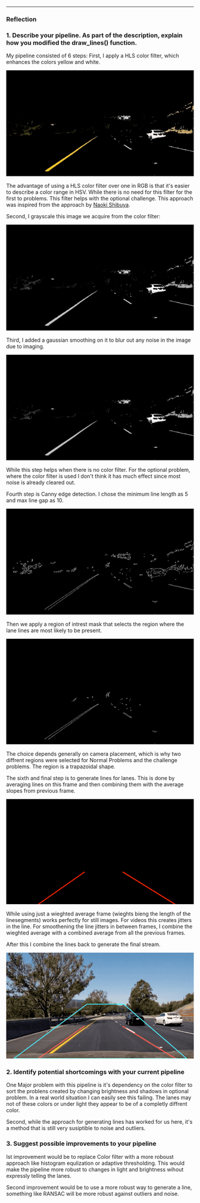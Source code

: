 [//]: # (Image References)

[image1]: ./examples/YW.gif "White Yellow Mask"
[image2]: ./examples/GR.gif "GrayScaled"
[image3]: ./examples/GB.gif "Gaussian Blur"
[image4]: ./examples/CED.gif "Canny Edge Detection"
[image5]: ./examples/ROI.gif "Region of Intrest Mask"
[image6]: ./examples/Lines.gif "Extrapolated Lines"
[image7]: ./examples/Final.gif "Lanes Detected"
---

### Reflection

### 1. Describe your pipeline. As part of the description, explain how you modified the draw_lines() function.

My pipeline consisted of 6 steps:
First, I apply a HLS color filter, which enhances the colors yellow and white.  

![alt text][image1]

The advantage of using a HLS color filter over one in RGB is that it's easier to describe a
color range in HSV. While there is no need for this filter for the first to problems. This 
filter helps with the optional challenge. This approach was inspired from the approach by
[Naoki Shibuya](https://medium.com/towards-data-science/finding-lane-lines-on-the-road-30cf016a1165).  

Second, I grayscale this image we acquire from the color filter:

![alt text][image2]

Third, I added a gaussian smoothing on it to blur out any noise in the image due to imaging.

![alt text][image3]

While this step helps when there is no color filter. For the optional problem, where the 
color filter is used I don't think it has much effect since most noise is already cleared out.

Fourth step is Canny edge detection. I chose the minimum line length as 5 and max line gap as 10.

![alt text][image4]

Then we apply a region of intrest mask that selects the region where the lane lines are
most likely to be present. 

![alt text][image5]

The choice depends generally on camera placement, which is why 
two diffrent regions were selected for Normal Problems and the challenge problems. The region
is a trapazoidal shape.

The sixth and final step is to generate lines for lanes. This is done by averaging lines on 
this frame and then combining them with the average slopes from previous frame.

![alt text][image6]

While using just a wieghted average frame (wieghts bieng the length of the linesegments) works 
perfectly for still images. For videos this creates jitters in the line. For smoothening the 
line jitters in between frames, I combine the wieghted average with a combined average from 
all the previous frames.

After this I combine the lines back to generate the final stream.

![alt text][image7]

### 2. Identify potential shortcomings with your current pipeline

One Major problem with this pipeline is it's dependency on the color filter to sort the problens 
created by changing brightness and shadows in optional problem. In a real world situation I can 
easily see this failing. The lanes may not of these colors or under light they appear to be of a
completly diffrent color.

Second, while the approach for generating lines has worked for us here, it's a method that is still
very susiptible to noise and outliers.


### 3. Suggest possible improvements to your pipeline

Ist improvement would be to replace Color filter with a more roboust approach like histogram equlization
or adaptive thresholding. This would make the pipeline more robust to changes in light and brightness wihout 
expressly telling the lanes.

Second improvement would be to use a more robust way to generate a line, something like RANSAC will be more
robust against outliers and noise.
